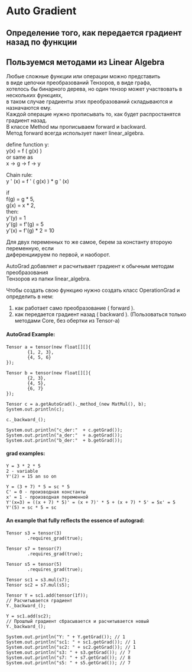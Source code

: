 # Auto Gradient

## Определение того, как передается градиент назад по функции
## Пользуемся методами из Linear Algebra

Любые сложные функции или операции можно представить   
в виде цепочки преобразований Тензоров, в виде графа,   
хотелось бы бинарного дерева, но один тензор может участвовать в нескольких функциях,  
в таком случае градиенты этих преобразований складываются и назначаются ему.  
Каждой операцие нужно прописывать то, как будет распростанятся градиент назад.  
В классе Method мы прописываем forward и backward.  
Метод forward всегда использует пакет linear_algebra.

define function y:  
y(x) = f ( g(x) )  
or same as  
x -> g -> f -> y

Chain rule:  
y ' (x) = f ' ( g(x) ) * g ' (x)

if  
f(g) = g * 5,  
g(x) = x * 2,  
then:  
y'(y) = 1  
y'(g) = f'(g) = 5  
y'(x) = f'(g) * 2 = 10  

Для двух переменных то же самое, берем за константу второую переменную, если  
диференциируем по первой, и наоборот.

AutoGrad добавляет и расчитывает градиент к обычным методам преобразования  
Тензоров из папки linear_algebra. 

Чтобы создать свою функцию нужно создать класс OperationGrad и определить в нем:
1) как работает само преобразование ( forward ).
2) как передается градиент назад ( backward ).
(Пользоваться только  методами Core, без обертки из Tensor-a)


#### AutoGrad Example:
```
Tensor a = tensor(new float[][]{
        {1, 2, 3},
        {4, 5, 6}
});

Tensor b = tensor(new float[][]{
        {2, 3},
        {4, 5},
        {6, 7}
});

Tensor c = a.getAutoGrad()._method_(new MatMul(), b);
System.out.println(c);

c._backward_();

System.out.println("c_der:"  + c.getGrad());
System.out.println("a_der:"  + a.getGrad());
System.out.println("b_der:"  + b.getGrad());
```
#### grad examples:
```
Y = 3 * 2 * 5
2 - variable
Y'(2) = 15 an so on
```

```
Y = (3 + 7) * 5 = sc * 5
C' = 0 - производная константы
x' = 1 - производная переменной
Y'(x=3) = ((x + 7) * 5)' = (x + 7)' * 5 + (x + 7) * 5' = 5x' = 5
Y'(5) = sc * 5 = sc
```

#### An example that fully reflects the essence of autograd:
```
Tensor s3 = tensor(3)
        .requires_grad(true);

Tensor s7 = tensor(7)
        .requires_grad(true);

Tensor s5 = tensor(5)
        .requires_grad(true);

Tensor sc1 = s3.mul(s7);
Tensor sc2 = s7.mul(s5);

Tensor Y = sc1.add(tensor(1f)); 
// Расчитывается градиент
Y._backward_();

Y = sc1.add(sc2);
// Прошлый градиент сбрасывается и расчитывается новый
Y._backward_(); 

System.out.println("Y: " + Y.getGrad()); // 1
System.out.println("sc1: " + sc1.getGrad()); // 1
System.out.println("sc2: " + sc2.getGrad()); // 1
System.out.println("s3: " + s3.getGrad()); // 7
System.out.println("s7: " + s7.getGrad()); // 8
System.out.println("s5: " + s5.getGrad()); // 7
```
